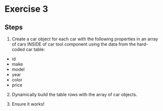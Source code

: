 # Exercise 3

## Steps

1. Create a car object for each car with the following properties in an array of cars INSIDE of car tool component using the data from the hard-coded car table:

- id
- make
- model
- year
- color
- price

2. Dynamically build the table rows with the array of car objects.

3. Ensure it works!